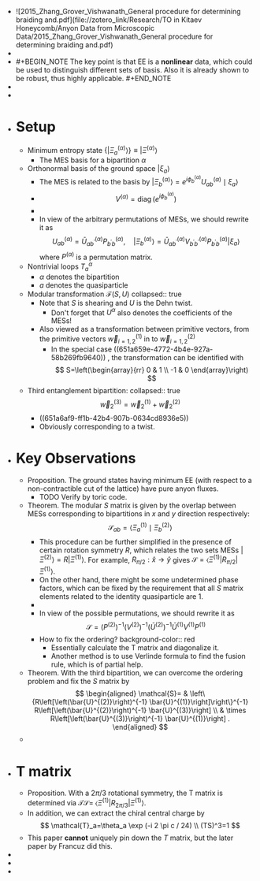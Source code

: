 - ![2015_Zhang_Grover_Vishwanath_General procedure for determining braiding and.pdf](file://zotero_link/Research/TO in Kitaev Honeycomb/Anyon Data from Microscopic Data/2015_Zhang_Grover_Vishwanath_General procedure for determining braiding and.pdf)
-
- #+BEGIN_NOTE
  The key point is that EE is a **nonlinear** data, which could be used to distinguish different sets of basis.
  Also it is already shown to be robust, thus highly applicable.
  #+END_NOTE
-
-
- # Setup
	- Minimum entropy state $\left\{\left|\Xi_a^{(\alpha)}\right\rangle\right\} \equiv\left|\Xi^{(\alpha)}\right\rangle$
		- The MES basis for a bipartition $\alpha$
	- Orthonormal basis of the ground space $|\xi_a \rangle$
		- The MES is related to the basis by $\left|\Xi_b^{(\alpha)}\right\rangle=e^{i \phi_b^{(\alpha)}} U_{a b}^{(\alpha)} \mid \xi_a \rangle$
		- $$
		  V^{(\alpha)}=\operatorname{diag}\left(e^{i \phi_b^{(\alpha)}}\right)
		  $$
		-
		- In view of the arbitrary permutations of MESs, we should rewrite it as
		  $$
		  U_{a b}^{(\alpha)}=\bar{U}_{a b^{\prime}}^{(\alpha)} P_{b^{\prime} b}^{(\alpha)}, \quad\left|\Xi_b^{(\alpha)}\right\rangle=\bar{U}_{a b^{\prime}}^{(\alpha)} V_{b^{\prime} b^{\prime}}^{(\alpha)} P_{b^{\prime} b}^{(\alpha)}\left|\xi_a\right\rangle
		  $$
		  where $P^{(\alpha)}$ is a permutation matrix.
	- Nontrivial loops $T^\alpha_a$
		- $\alpha$ denotes the bipartition
		- $a$ denotes the quasiparticle
	- Modular transformation $\mathcal F(S,U)$
	  collapsed:: true
		- Note that $S$ is shearing and $U$ is the Dehn twist.
			- Don't forget that $U^\alpha$ also denotes the coefficients of the MESs!
		- Also viewed as a transformation between primitive vectors, from the primitive vectors $\vec{w}_{i=1,2}^{(1)}$ in to $\vec{w}_{i=1,2}^{(2)}$
			- In the special case ((651a659e-4772-4b4e-927a-58b269fb9640)) , the transformation can be identified with
			  $$
			  S=\left(\begin{array}{rr}
			  0 & 1 \\
			  -1 & 0
			  \end{array}\right)
			  $$
	- Third entanglement bipartition:
	  collapsed:: true
	  $$
	  \vec{w}_2^{(3)}=\vec{w}_2^{(1)}+\vec{w}_2^{(2)}
	  $$
		- ((651a6af9-ff1b-42b4-907b-0634cd8936e5))
		- Obviously corresponding to a twist.
- # Key Observations
	- Proposition. The ground states having minimum EE (with respect to a non-contractible cut of the lattice) have pure anyon fluxes.
		- TODO Verify by toric code.
	- Theorem. The modular $S$ matrix is given by the overlap between MESs corresponding to bipartitions in $x$ and $y$ direction respectively:
	  $$
	  \mathcal{S}_{a b}=\left\langle\Xi_a^{(1)} \mid \Xi_b^{(2)}\right\rangle
	  $$
		- This procedure can be further simplified in the presence of certain rotation symmetry $R$, which relates the two sets MESs $\left|\Xi^{(2)}\right\rangle=R\left|\Xi^{(1)}\right\rangle$. For example, $R_{\pi / 2}: \hat{x} \rightarrow \hat{y}$ gives $\mathcal{S}=\left\langle\Xi^{(1)}\left|R_{\pi / 2}\right| \Xi^{(1)}\right\rangle$.
		- On the other hand, there might be some undetermined phase factors, which can be fixed by the requirement that all $S$ matrix elements related to the identity quasiparticle are $1$.
		-
		- In view of the possible permutations, we should rewrite it as
		  $$
		  \mathcal{S}=\left(P^{(2)}\right)^{-1}\left(V^{(2)}\right)^{-1}\left(\bar{U}^{(2)}\right)^{-1} \bar{U}^{(1)} V^{(1)} P^{(1)}
		  $$
		- How to fix the ordering?
		  background-color:: red
			- Essentially calculate the T matrix and diagonalize it.
			- Another method is to use Verlinde formula to find the fusion rule, which is of partial help.
	- Theorem. With the third bipartition, we can overcome the ordering problem and fix the $S$ matrix by
	  $$
	  \begin{aligned}
	  \mathcal{S}= & \left\{R\left[\left(\bar{U}^{(2)}\right)^{-1} \bar{U}^{(1)}\right]\right\}^{-1} R\left[\left(\bar{U}^{(2)}\right)^{-1} \bar{U}^{(3)}\right] \\
	  & \times R\left[\left(\bar{U}^{(3)}\right)^{-1} \bar{U}^{(1)}\right] .
	  \end{aligned}
	  $$
	-
- # T matrix
	- Proposition. With a $2\pi/3$ rotational symmetry, the T matrix is determined via $\mathcal{T S}=$ $\left\langle\Xi^{(1)}\left|R_{2 \pi / 3}\right| \Xi^{(1)}\right\rangle$.
	- In addition, we can extract the chiral central charge by
	  $$
	  \mathcal{T}_a=\theta_a \exp (-i 2 \pi c / 24) \\
	  (TS)^3=1
	  $$
	- This paper **cannot** uniquely pin down the $T$ matrix, but the later paper by Francuz did this.
-
-
-
